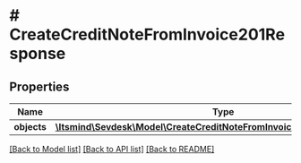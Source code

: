 # # CreateCreditNoteFromInvoice201Response

## Properties

Name | Type | Description | Notes
------------ | ------------- | ------------- | -------------
**objects** | [**\Itsmind\Sevdesk\Model\CreateCreditNoteFromInvoice201ResponseObjects**](CreateCreditNoteFromInvoice201ResponseObjects.md) |  | [optional]

[[Back to Model list]](../../README.md#models) [[Back to API list]](../../README.md#endpoints) [[Back to README]](../../README.md)
